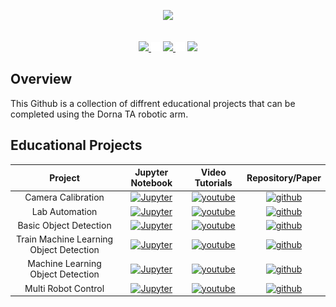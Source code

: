 <div align="center">
  <p>
    <a align="center" href="" target="_blank">
      <img
        width="850"
        src="https://i.imgur.com/KKfQONQ.png"
      >
    </a>
  </p>
  <br>
 
  <div align="center">
      <a href="https://www.youtube.com/@DornaRobotics">
          <img
            src="https://cdn3.iconfinder.com/data/icons/social-network-30/512/social-06-512.png"
            width="38"
          />
      </a>
      <img src="https://github.com/SkalskiP/SkalskiP/blob/master/icons/transparent.png" width="3%"/>
      <a href="https://dorna.ai">
          <img
            src="https://i.imgur.com/fHSPyUj.png"
            width="35"
          />
      </a>
      <img src="https://github.com/SkalskiP/SkalskiP/blob/master/icons/transparent.png" width="3%"/>
      <a href="https://www.linkedin.com/company/dorna-robotics">
          <img
            src="https://upload.wikimedia.org/wikipedia/commons/c/ca/LinkedIn_logo_initials.png"
            width="36"
          />
      </a>
  </div>
      
</div>

## Overview

This Github is a collection of diffrent educational projects that can be completed using the Dorna TA robotic arm. 

## Educational Projects
  
| **Project** | **Jupyter Notebook** | **Video Tutorials** | **Repository/Paper** |
|:------------:|:-------------------------------------------------:|:---------------------------:|:----------------------:|
| Camera Calibration | <a href='https://github.com/dorna-robotics/education/blob/main/camera_calibration/camera_calibration.ipynb' target="_blank"><img alt='Jupyter' src='https://img.shields.io/badge/Notebook-100000?style=flat&logo=Jupyter&logoColor=f37726&labelColor=white&color=f37726'/></a>|  <a href='https://www.youtube.com/@DornaRobotics' target="_blank"><img alt='youtube' src='https://img.shields.io/badge/YouTube-100000?style=flat&logo=youtube&logoColor=FF0000&labelColor=white&color=FF0000'/></a> |<a href='https://github.com/dorna-robotics/education/tree/main/camera_calibration' target="_blank"><img alt='github' src='https://img.shields.io/badge/Project-100000?style=flat&logo=github&logoColor=white&labelColor=black&color=white'/></a> |
| Lab Automation | <a href='https://github.com/dorna-robotics/education/blob/main/lab_automation/lab_vial.ipynb' target="_blank"><img alt='Jupyter' src='https://img.shields.io/badge/Notebook-100000?style=flat&logo=Jupyter&logoColor=f37726&labelColor=white&color=f37726'/></a>|  <a href='https://www.youtube.com/@DornaRobotics' target="_blank"><img alt='youtube' src='https://img.shields.io/badge/YouTube-100000?style=flat&logo=youtube&logoColor=FF0000&labelColor=white&color=FF0000'/></a> |<a href='https://github.com/dorna-robotics/education/tree/main/basic_object_detection' target="_blank"><img alt='github' src='https://img.shields.io/badge/Project-100000?style=flat&logo=github&logoColor=white&labelColor=black&color=white'/></a> |
| Basic Object Detection | <a href='https://github.com/dorna-robotics/education/tree/main/basic_object_detection' target="_blank"><img alt='Jupyter' src='https://img.shields.io/badge/Notebook-100000?style=flat&logo=Jupyter&logoColor=f37726&labelColor=white&color=f37726'/></a>|  <a href='https://www.youtube.com/@DornaRobotics' target="_blank"><img alt='youtube' src='https://img.shields.io/badge/YouTube-100000?style=flat&logo=youtube&logoColor=FF0000&labelColor=white&color=FF0000'/></a> |<a href='https://github.com/dorna-robotics/education/tree/main/lab_automation' target="_blank"><img alt='github' src='https://img.shields.io/badge/Project-100000?style=flat&logo=github&logoColor=white&labelColor=black&color=white'/></a> |
| Train Machine Learning Object Detection | <a href='https://github.com/dorna-robotics/education/blob/main/ml_yolov4_train/ml_yolo4_train.ipynb' target="_blank"><img alt='Jupyter' src='https://img.shields.io/badge/Notebook-100000?style=flat&logo=Jupyter&logoColor=f37726&labelColor=white&color=f37726'/></a>|  <a href='https://www.youtube.com/@DornaRobotics' target="_blank"><img alt='youtube' src='https://img.shields.io/badge/YouTube-100000?style=flat&logo=youtube&logoColor=FF0000&labelColor=white&color=FF0000'/></a> |<a href='https://github.com/dorna-robotics/education/tree/main/ml_yolov4_train' target="_blank"><img alt='github' src='https://img.shields.io/badge/Project-100000?style=flat&logo=github&logoColor=white&labelColor=black&color=white'/></a> | 
| Machine Learning Object Detection | <a href='https://github.com/dorna-robotics/education/blob/main/ml_object_detection/number_sorting.ipynb' target="_blank"><img alt='Jupyter' src='https://img.shields.io/badge/Notebook-100000?style=flat&logo=Jupyter&logoColor=f37726&labelColor=white&color=f37726'/></a>|  <a href='https://www.youtube.com/@DornaRobotics' target="_blank"><img alt='youtube' src='https://img.shields.io/badge/YouTube-100000?style=flat&logo=youtube&logoColor=FF0000&labelColor=white&color=FF0000'/></a> |<a href='https://github.com/dorna-robotics/education/tree/main/ml_object_detection' target="_blank"><img alt='github' src='https://img.shields.io/badge/Project-100000?style=flat&logo=github&logoColor=white&labelColor=black&color=white'/></a> | 
| Multi Robot Control | <a href='https://github.com/dorna-robotics/education/blob/main/multi_robot_control/tic_tac_toe.ipynb' target="_blank"><img alt='Jupyter' src='https://img.shields.io/badge/Notebook-100000?style=flat&logo=Jupyter&logoColor=f37726&labelColor=white&color=f37726'/></a>|  <a href='https://www.youtube.com/@DornaRobotics' target="_blank"><img alt='youtube' src='https://img.shields.io/badge/YouTube-100000?style=flat&logo=youtube&logoColor=FF0000&labelColor=white&color=FF0000'/></a> |<a href='https://github.com/dorna-robotics/education/tree/main/multi_robot_control' target="_blank"><img alt='github' src='https://img.shields.io/badge/Project-100000?style=flat&logo=github&logoColor=white&labelColor=black&color=white'/></a> |
